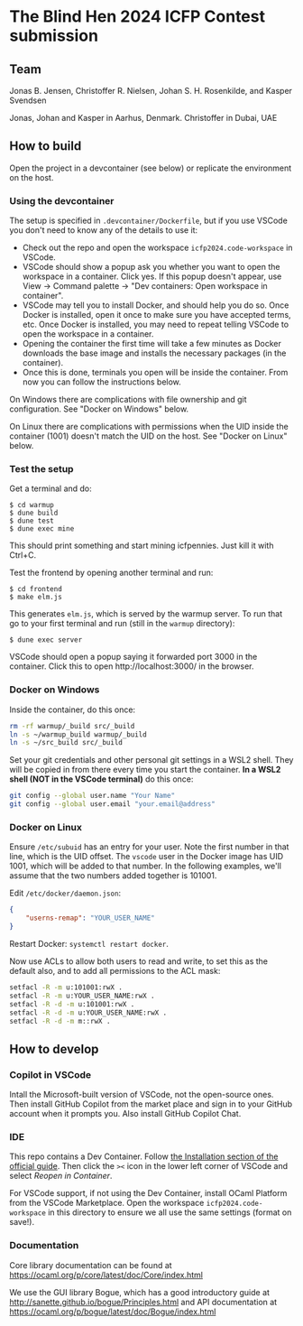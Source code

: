 The Blind Hen 2024 ICFP Contest submission
==========================================

Team
----

Jonas B. Jensen,
Christoffer R. Nielsen,
Johan S. H. Rosenkilde, and
Kasper Svendsen

Jonas, Johan and Kasper in Aarhus, Denmark. Christoffer in Dubai, UAE

How to build
------------

Open the project in a devcontainer (see below) or replicate the environment on
the host.

### Using the devcontainer

The setup is specified in `.devcontainer/Dockerfile`, but if you use VSCode you don't need to know any of the details to use it:

- Check out the repo and open the workspace `icfp2024.code-workspace` in VSCode.
- VSCode should show a popup ask you whether you want to open the workspace in a container. Click yes. If this popup doesn't appear, use View -> Command palette -> "Dev containers: Open workspace in container".
- VSCode may tell you to install Docker, and should help you do so. Once Docker is installed, open it once to make sure you have accepted terms, etc. Once Docker is installed, you may need to repeat telling VSCode to open the workspace in a container.
- Opening the container the first time will take a few minutes as Docker downloads the base image and installs the necessary packages (in the container).
- Once this is done, terminals you open will be inside the container. From now you can follow the instructions below.

On Windows there are complications with file ownership and git configuration.
See "Docker on Windows" below.

On Linux there are complications with permissions when the UID
inside the container (1001) doesn't match the UID on the host. See "Docker on
Linux" below.

### Test the setup

Get a terminal and do:

    $ cd warmup
    $ dune build
    $ dune test
    $ dune exec mine

This should print something and start mining icfpennies. Just kill it with Ctrl+C.

Test the frontend by opening another terminal and run:

    $ cd frontend
    $ make elm.js

This generates `elm.js`, which is served by the warmup server. To run that go to your first terminal and run (still in the `warmup` directory):

    $ dune exec server

VSCode should open a popup saying it forwarded port 3000 in the container. Click this to open http://localhost:3000/ in the browser.

### Docker on Windows

Inside the container, do this once:

```sh
rm -rf warmup/_build src/_build
ln -s ~/warmup_build warmup/_build
ln -s ~/src_build src/_build
```

Set your git credentials and other personal git settings in a WSL2 shell. They
will be copied in from there every time you start the container.
**In a WSL2 shell (NOT in the VSCode terminal)** do this once:

```sh
git config --global user.name "Your Name"
git config --global user.email "your.email@address"
```

### Docker on Linux

Ensure `/etc/subuid` has an entry for your user. Note the first number in that
line, which is the UID offset. The `vscode` user in the Docker image has UID
1001, which will be added to that number. In the following examples, we'll
assume that the two numbers added together is 101001.

Edit `/etc/docker/daemon.json`:

```json
{
    "userns-remap": "YOUR_USER_NAME"
}
```

Restart Docker: `systemctl restart docker`.

Now use ACLs to allow both users to read and write, to set this as the default
also, and to add all permissions to the ACL mask:

```sh
setfacl -R -m u:101001:rwX .
setfacl -R -m u:YOUR_USER_NAME:rwX .
setfacl -R -d -m u:101001:rwX .
setfacl -R -d -m u:YOUR_USER_NAME:rwX .
setfacl -R -d -m m::rwX .
```

How to develop
--------------

### Copilot in VSCode

Intall the Microsoft-built version of VSCode, not the open-source ones. Then
install GitHub Copilot from the market place and sign in to your GitHub account
when it prompts you. Also install GitHub Copilot Chat.

### IDE

This repo contains a Dev Container. Follow [the Installation section of the
official guide](https://code.visualstudio.com/docs/devcontainers/containers#_installation).
Then click the `><` icon in the lower left corner of VSCode and select
_Reopen in Container_.

For VSCode support, if not using the Dev Container, install OCaml Platform from
the VSCode Marketplace. Open the workspace `icfp2024.code-workspace` in this
directory to ensure we all use the same settings (format on save!).

### Documentation

Core library documentation can be found at
https://ocaml.org/p/core/latest/doc/Core/index.html

We use the GUI library Bogue, which has a good introductory guide at
http://sanette.github.io/bogue/Principles.html
and API documentation at
https://ocaml.org/p/bogue/latest/doc/Bogue/index.html
